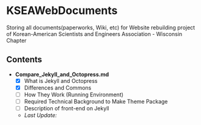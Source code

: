 # KSEAWebDocuments
Storing all documents(paperworks, Wiki, etc) for Website rebuilding project of Korean-American Scientists and Engineers Association - Wisconsin Chapter

## Contents
 - **Compare_Jekyll_and_Octopress.md**
    + [x] What is Jekyll and Octopress
    + [x] Differences and Commons
    + [ ] How They Work (Running Environment)
    + [ ] Required Technical Background to Make Theme Package
    + [ ] Description of front-end on Jekyll
    + *Last Update:*
